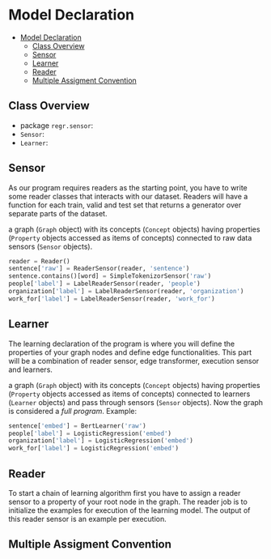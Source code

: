 # Model Declaration

- [Model Declaration](#model-declaration)
  - [Class Overview](#class-overview)
  - [Sensor](#sensor)
  - [Learner](#learner)
  - [Reader](#reader)
  - [Multiple Assigment Convention](#multiple-assigment-convention)

## Class Overview

- package `regr.sensor`:
- `Sensor`:
- `Learner`:

## Sensor

As our program requires readers as the starting point, you have to write some reader classes that interacts with our dataset.
Readers will have a function for each train, valid and test set that returns a generator over separate parts of the dataset.

a graph (`Graph` object) with its concepts (`Concept` objects) having properties (`Property` objects accessed as items of concepts) connected to raw data sensors (`Sensor` objects).

```python
reader = Reader()
sentence['raw'] = ReaderSensor(reader, 'sentence')
sentence.contains()[word] = SimpleTokenizorSensor('raw')
people['label'] = LabelReaderSensor(reader, 'people')
organization['label'] = LabelReaderSensor(reader, 'organization')
work_for['label'] = LabelReaderSensor(reader, 'work_for')
```

## Learner

The learning declaration of the program is where you will define the properties of your graph nodes and define edge functionalities. This part will be a combination of reader sensor, edge transformer, execution sensor and learners.

a graph (`Graph` object) with its concepts (`Concept` objects) having properties (`Property` objects accessed as items of concepts) connected to learners (`Learner` objects) and pass through sensors (`Sensor` objects). Now the graph is considered a *full program*.
Example:

```python
sentence['embed'] = BertLearner('raw')
people['label'] = LogisticRegression('embed')
organization['label'] = LogisticRegression('embed')
work_for['label'] = LogisticRegression('embed')
```

## Reader

To start a chain of learning algorithm first you have to assign a reader sensor to a property of your root node in the graph. The reader job is to initialize the examples for execution of the learning model. The output of this reader sensor is an example per execution.

## Multiple Assigment Convention

